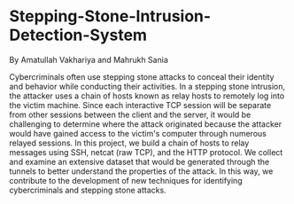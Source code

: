 # Stepping-Stone-Intrusion-Detection-System
By Amatullah Vakhariya and Mahrukh Sania


Cybercriminals often use stepping stone attacks to conceal their identity and behavior while conducting their activities. In a stepping stone intrusion, the attacker uses a chain of hosts known as relay hosts to remotely log into the victim machine.  Since each interactive TCP session will be separate from other sessions between the client and the server, it would be challenging to determine where the attack originated because the attacker would have gained access to the victim's computer through numerous relayed sessions. In this project, we build a chain of hosts to relay messages using SSH, netcat (raw TCP), and the HTTP protocol. We collect and examine an extensive dataset that would be generated through the tunnels to better understand the properties of the attack. In this way, we contribute to the development of new techniques for identifying cybercriminals and stepping stone attacks.
